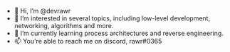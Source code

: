 - 👋 Hi, I’m @devrawr
- 👀 I’m interested in several topics, including low-level development, networking, algorithms and more.
- 🌱 I’m currently learning process architectures and reverse engineering.
- 📫 You're able to reach me on discord, rawr#0365
